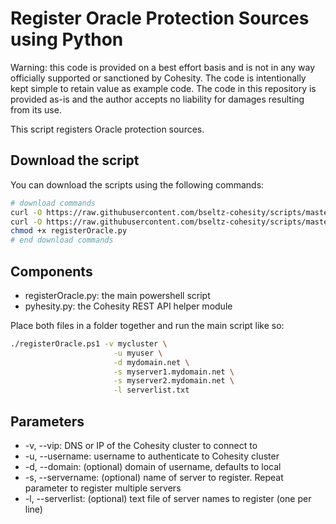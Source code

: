 # Register Oracle Protection Sources using Python

Warning: this code is provided on a best effort basis and is not in any way officially supported or sanctioned by Cohesity. The code is intentionally kept simple to retain value as example code. The code in this repository is provided as-is and the author accepts no liability for damages resulting from its use.

This script registers Oracle protection sources.

## Download the script

You can download the scripts using the following commands:

```bash
# download commands
curl -O https://raw.githubusercontent.com/bseltz-cohesity/scripts/master/oracle/python/registerOracle/registerOracle.py
curl -O https://raw.githubusercontent.com/bseltz-cohesity/scripts/master/python/pyhesity.py
chmod +x registerOracle.py
# end download commands
```

## Components

* registerOracle.py: the main powershell script
* pyhesity.py: the Cohesity REST API helper module

Place both files in a folder together and run the main script like so:

```bash
./registerOracle.ps1 -v mycluster \
                       -u myuser \
                       -d mydomain.net \
                       -s myserver1.mydomain.net \
                       -s myserver2.mydomain.net \
                       -l serverlist.txt
```

## Parameters

* -v, --vip: DNS or IP of the Cohesity cluster to connect to
* -u, --username: username to authenticate to Cohesity cluster
* -d, --domain: (optional) domain of username, defaults to local
* -s, --servername: (optional) name of server to register. Repeat parameter to register multiple servers
* -l, --serverlist: (optional) text file of server names to register (one per line)
